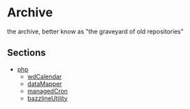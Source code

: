 Archive
=======

the archive, better know as "the graveyard of old repositories"

Sections
--------

* [php](https://github.com/stevleibelt/archive/tree/master/php)
    * [wdCalendar](https://github.com/stevleibelt/archive/tree/master/php/wdCalendar)
    * [dataMapper](https://github.com/stevleibelt/archive/tree/master/php/dataMapper)
    * [managedCron](https://github.com/stevleibelt/archive/tree/master/php/managedCron)
    * [bazzlineUtility](https://github.com/stevleibelt/archive/tree/master/php/bazzlineUtility)
